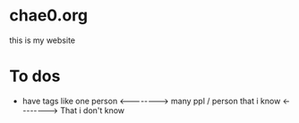 # chae0.org
this is my website
# To dos
* have tags like one person <--------> many ppl / person that i know <--------> That i don't know
